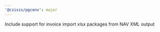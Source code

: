 ```yaml
---
'@czisis/pgconv': major
---
```


Include support for invoice import xlsx packages from NAV XML output
